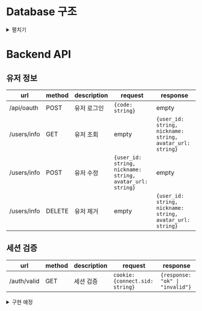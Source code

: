 
# Database 구조
<details>
<summary>펼치기</summary>
<div markdown="1">

users
|user_id|nick|avatar_url|
|-----|---|---|
||||

achievements
|user_id|achievement|
|-----|---|
|||

match
|winner_id|loser_id|type|
|-----|---|---|
|||

chat
|channel_id|owner_id|type|passwd|
|-----|---|---|---|

stat
|user_id|games|win|lose|ladder_level|
|-----|---|---|---|---|

ban
|channel_id|user_id|
|-----|---|

admin
|channel_id|user_id|
|-----|---|

mute
|channel_id|user_id|
|-----|---|

friend
|user_id|friend_id|status|
|-----|---|---|

</div>
</details>

# Backend API

## 유저 정보
|url|method|description|request|response|
|------|---|---|----|----|
|/api/oauth|POST|유저 로그인|`{code: string}`|empty|
|/users/info|GET|유저 조회|empty|`{user_id: string, nickname: string, avatar_url: string}`|
|/users/info|POST|유저 수정|`{user_id: string, nickname: string, avatar_url: string}`|empty|
|/users/info|DELETE|유저 제거|empty|`{user_id: string, nickname: string, avatar_url: string}`|

## 세션 검증
|url|method|description|request|response|
|------|---|---|----|----|
|/auth/valid|GET|세션 검증|`cookie: {connect.sid: string}`|`{response: "ok" \| "invalid"}`|

<details>
<summary>구현 예정</summary>
<div markdown="1">

## 친구 
|url|method|description|request|response|
|------|---|---|----|----|
|/users/friends|GET|친구 조회|empty|`[{friend_id: string, status: online \| offline \| in_game}, ...]`|
|/users/friends|POST|친구 추가|`{friend_id: string}`|empty|
|/users/friends|DELETE|친구 제거|`{friend_id: string}`|empty|

## 채팅
|url|method|description|request|response|
|------|---|---|----|----|
|/chat/join|GET|채팅 참여|`{channel_id: string}`||
|/chat/ban|GET|밴 목록 조회|`{channel_id: string}`|`[user_id, ...]`|
|/chat/ban|POST|밴 추가|`{channel_id: string, user_id: string}`||


## 게임
|url|method|description|request|response|
|------|---|---|----|----|
|/users/history|GET|전적 조회|empty|`{user_id: string, total: number, win: number, lose: number, ladder_lebel: number}`|

</div>
</details>